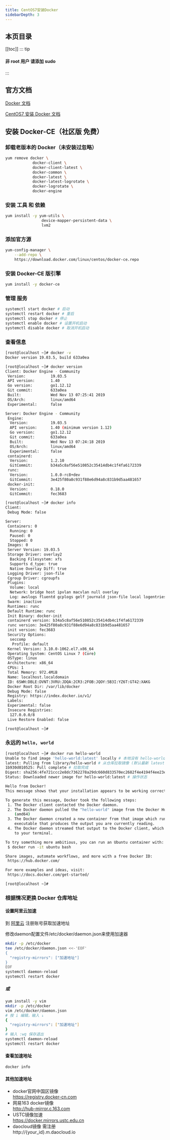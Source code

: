 ```yaml
---
title: CentOS7安装Docker
sidebarDepth: 3
---
```


## 本页目录
[[toc]]
::: tip
#### 非 root 用户 请添加 sudo
:::

## 官方文档
[Docker 文档](https://docs.docker.com/)

[CentOS7 安装 Docker 文档](https://docs.docker.com/install/linux/docker-ce/centos/)


## 安装 Docker-CE（社区版 免费）
### 卸载老版本的 Docker（未安装过忽略）
```sh
yum remove docker \
            docker-client \
            docker-client-latest \
            docker-common \
            docker-latest \
            docker-latest-logrotate \
            docker-logrotate \
            docker-engine
```

### 安装 工具 和 依赖
```sh
yum install -y yum-utils \
                device-mapper-persistent-data \
                lvm2
```
### 添加官方源
```sh
yum-config-manager \
    --add-repo \
    https://download.docker.com/linux/centos/docker-ce.repo
```

### 安装 Docker-CE 版引擎
```sh
yum install -y docker-ce
```

### 管理 服务
```sh
systemctl start docker # 启动
systemctl restart docker # 重启
systemctl stop docker # 停止
systemctl enable docker # 设置开机启动
systemctl disable docker # 取消开机启动
```

### 查看信息
```sh
[root@localhost ~]# docker -v
Docker version 19.03.5, build 633a0ea

[root@localhost ~]# docker version
Client: Docker Engine - Community
 Version:           19.03.5
 API version:       1.40
 Go version:        go1.12.12
 Git commit:        633a0ea
 Built:             Wed Nov 13 07:25:41 2019
 OS/Arch:           linux/amd64
 Experimental:      false

Server: Docker Engine - Community
 Engine:
  Version:          19.03.5
  API version:      1.40 (minimum version 1.12)
  Go version:       go1.12.12
  Git commit:       633a0ea
  Built:            Wed Nov 13 07:24:18 2019
  OS/Arch:          linux/amd64
  Experimental:     false
 containerd:
  Version:          1.2.10
  GitCommit:        b34a5c8af56e510852c35414db4c1f4fa6172339
 runc:
  Version:          1.0.0-rc8+dev
  GitCommit:        3e425f80a8c931f88e6d94a8c831b9d5aa481657
 docker-init:
  Version:          0.18.0
  GitCommit:        fec3683

[root@localhost ~]# docker info
Client:
 Debug Mode: false

Server:
 Containers: 0
  Running: 0
  Paused: 0
  Stopped: 0
 Images: 0
 Server Version: 19.03.5
 Storage Driver: overlay2
  Backing Filesystem: xfs
  Supports d_type: true
  Native Overlay Diff: true
 Logging Driver: json-file
 Cgroup Driver: cgroupfs
 Plugins:
  Volume: local
  Network: bridge host ipvlan macvlan null overlay
  Log: awslogs fluentd gcplogs gelf journald json-file local logentries splunk syslog
 Swarm: inactive
 Runtimes: runc
 Default Runtime: runc
 Init Binary: docker-init
 containerd version: b34a5c8af56e510852c35414db4c1f4fa6172339
 runc version: 3e425f80a8c931f88e6d94a8c831b9d5aa481657
 init version: fec3683
 Security Options:
  seccomp
   Profile: default
 Kernel Version: 3.10.0-1062.el7.x86_64
 Operating System: CentOS Linux 7 (Core)
 OSType: linux
 Architecture: x86_64
 CPUs: 1
 Total Memory: 972.4MiB
 Name: localhost.localdomain
 ID: 6SWH:DBLE:DVNT:3VRU:JDQA:2CR3:2FOB:JQOY:5B3I:YZ6T:GT42:XAKG
 Docker Root Dir: /var/lib/docker
 Debug Mode: false
 Registry: https://index.docker.io/v1/
 Labels:
 Experimental: false
 Insecure Registries:
  127.0.0.0/8
 Live Restore Enabled: false

[root@localhost ~]#
```

### 永远的 `hello, world`
```sh
[root@localhost ~]# docker run hello-world
Unable to find image 'hello-world:latest' locally # 本地没有 hello-world:latest 镜像
latest: Pulling from library/hello-world # 从仓库拉取镜像 (默认最新 latest)
1b930d010525: Pull complete # 拉取完成
Digest: sha256:4fe721ccc2e8dc7362278a29dc660d833570ec2682f4e4194f4ee23e415e1064 # sha256
Status: Downloaded newer image for hello-world:latest # 操作状态

Hello from Docker!
This message shows that your installation appears to be working correctly.

To generate this message, Docker took the following steps:
 1. The Docker client contacted the Docker daemon.
 2. The Docker daemon pulled the "hello-world" image from the Docker Hub.
    (amd64)
 3. The Docker daemon created a new container from that image which runs the
    executable that produces the output you are currently reading.
 4. The Docker daemon streamed that output to the Docker client, which sent it
    to your terminal.

To try something more ambitious, you can run an Ubuntu container with:
 $ docker run -it ubuntu bash

Share images, automate workflows, and more with a free Docker ID:
 https://hub.docker.com/

For more examples and ideas, visit:
 https://docs.docker.com/get-started/

[root@localhost ~]#
```

### 根据情况更换 Docker 仓库地址
#### 设置阿里云加速
到 [阿里云](https://cr.console.aliyun.com/cn-hangzhou/instances/mirrors) 注册账号获取加速地址

修改daemon配置文件/etc/docker/daemon.json来使用加速器
```sh
mkdir -p /etc/docker
tee /etc/docker/daemon.json <<-'EOF'
{
  "registry-mirrors": ["加速地址"]
}
EOF
systemctl daemon-reload
systemctl restart docker
```
##### 或
```sh
yum install -y vim
mkdir -p /etc/docker
vim /etc/docker/daemon.json
# 按 i 编辑，输入 ↓
{
  "registry-mirrors": ["加速地址"]
}
# 输入 :wq 保存退出
systemctl daemon-reload
systemctl restart docker
```

#### 查看加速地址
```sh
docker info
```

#### 其他加速地址
- docker官网中国区镜像\
https://registry.docker-cn.com
- 网易163 docker镜像\
http://hub-mirror.c.163.com
- USTC镜像加速\
https://docker.mirrors.ustc.edu.cn
- daocloud镜像 需注册\
http://{your_id}.m.daocloud.io



<Valine />